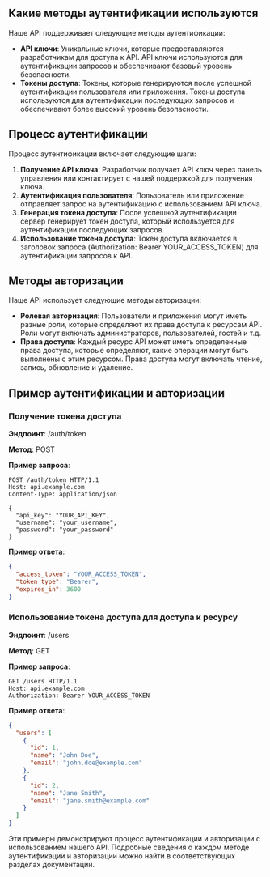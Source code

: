 ## Какие методы аутентификации используются

Наше API поддерживает следующие методы аутентификации:

* **API ключи**: Уникальные ключи, которые предоставляются разработчикам для доступа к API. API ключи используются для аутентификации запросов и обеспечивают базовый уровень безопасности.
* **Токены доступа**: Токены, которые генерируются после успешной аутентификации пользователя или приложения. Токены доступа используются для аутентификации последующих запросов и обеспечивают более высокий уровень безопасности.

## Процесс аутентификации
Процесс аутентификации включает следующие шаги:

1. **Получение API ключа**: Разработчик получает API ключ через панель управления или контактирует с нашей поддержкой для получения ключа.
2. **Аутентификация пользователя**: Пользователь или приложение отправляет запрос на аутентификацию с использованием API ключа.
3. **Генерация токена доступа**: После успешной аутентификации сервер генерирует токен доступа, который используется для аутентификации последующих запросов.
4. **Использование токена доступа**: Токен доступа включается в заголовок запроса (Authorization: Bearer YOUR_ACCESS_TOKEN) для аутентификации запросов к API.

## Методы авторизации
Наше API использует следующие методы авторизации:

* **Ролевая авторизация**: Пользователи и приложения могут иметь разные роли, которые определяют их права доступа к ресурсам API. Роли могут включать администраторов, пользователей, гостей и т.д.
* **Права доступа**: Каждый ресурс API может иметь определенные права доступа, которые определяют, какие операции могут быть выполнены с этим ресурсом. Права доступа могут включать чтение, запись, обновление и удаление.

## Пример аутентификации и авторизации

### Получение токена доступа

**Эндпоинт**: /auth/token

**Метод**: POST

**Пример запроса**:

```http
POST /auth/token HTTP/1.1
Host: api.example.com
Content-Type: application/json

{
  "api_key": "YOUR_API_KEY",
  "username": "your_username",
  "password": "your_password"
}
```

**Пример ответа**:

```json
{
  "access_token": "YOUR_ACCESS_TOKEN",
  "token_type": "Bearer",
  "expires_in": 3600
}
```

### Использование токена доступа для доступа к ресурсу

**Эндпоинт**: /users

**Метод**: GET

**Пример запроса**:

```http
GET /users HTTP/1.1
Host: api.example.com
Authorization: Bearer YOUR_ACCESS_TOKEN
```

**Пример ответа**:

```json
{
  "users": [
    {
      "id": 1,
      "name": "John Doe",
      "email": "john.doe@example.com"
    },
    {
      "id": 2,
      "name": "Jane Smith",
      "email": "jane.smith@example.com"
    }
  ]
}
```

Эти примеры демонстрируют процесс аутентификации и авторизации с использованием нашего API. 
Подробные сведения о каждом методе аутентификации и авторизации можно найти в соответствующих разделах документации.